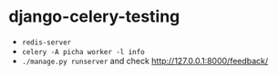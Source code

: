 # django-celery-testing

* `redis-server`
* `celery -A picha worker -l info`
* `./manage.py runserver` and check http://127.0.0.1:8000/feedback/
